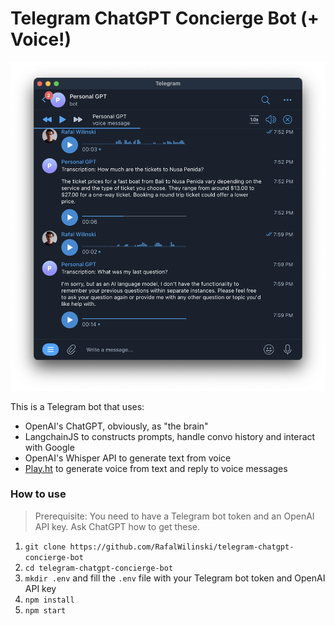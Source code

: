 # Telegram ChatGPT Concierge Bot (+ Voice!)

![Telegram ChatGPT Concierge Bot](./img/demo.png)

This is a Telegram bot that uses:

- OpenAI's ChatGPT, obviously, as "the brain"
- LangchainJS to constructs prompts, handle convo history and interact with Google
- OpenAI's Whisper API to generate text from voice
- [Play.ht](https://play.ht) to generate voice from text and reply to voice messages

### How to use

> Prerequisite: You need to have a Telegram bot token and an OpenAI API key. Ask ChatGPT how to get these.

1. `git clone https://github.com/RafalWilinski/telegram-chatgpt-concierge-bot`
2. `cd telegram-chatgpt-concierge-bot`
3. `mkdir .env` and fill the `.env` file with your Telegram bot token and OpenAI API key
4. `npm install`
5. `npm start`
